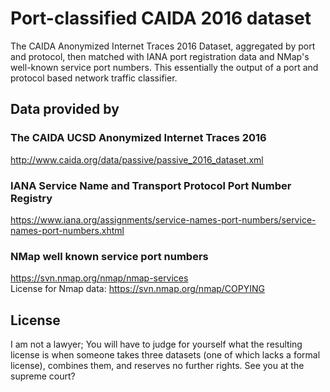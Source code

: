 # Port-classified CAIDA 2016 dataset

The CAIDA Anonymized Internet Traces 2016 Dataset, aggregated by port and protocol, then matched with IANA port registration data and NMap's well-known service port numbers. This essentially the output of a port and protocol based network traffic classifier.

## Data provided by

### The CAIDA UCSD Anonymized Internet Traces 2016

http://www.caida.org/data/passive/passive_2016_dataset.xml

### IANA Service Name and Transport Protocol Port Number Registry

https://www.iana.org/assignments/service-names-port-numbers/service-names-port-numbers.xhtml

### NMap well known service port numbers

https://svn.nmap.org/nmap/nmap-services  
License for Nmap data: https://svn.nmap.org/nmap/COPYING

## License

I am not a lawyer; You will have to judge for yourself what the resulting license is when someone takes three datasets (one of which lacks a formal license), combines them, and reserves no further rights. See you at the supreme court?
